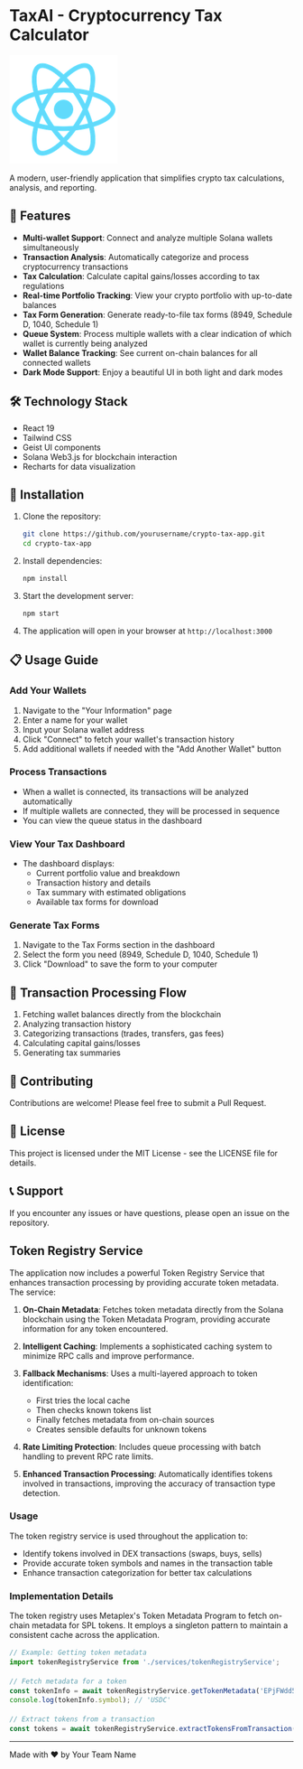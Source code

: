 # TaxAI - Cryptocurrency Tax Calculator

![TaxAI Logo](./public/logo192.png)

A modern, user-friendly application that simplifies crypto tax calculations, analysis, and reporting.

## 🚀 Features

- **Multi-wallet Support**: Connect and analyze multiple Solana wallets simultaneously
- **Transaction Analysis**: Automatically categorize and process cryptocurrency transactions
- **Tax Calculation**: Calculate capital gains/losses according to tax regulations
- **Real-time Portfolio Tracking**: View your crypto portfolio with up-to-date balances
- **Tax Form Generation**: Generate ready-to-file tax forms (8949, Schedule D, 1040, Schedule 1)
- **Queue System**: Process multiple wallets with a clear indication of which wallet is currently being analyzed
- **Wallet Balance Tracking**: See current on-chain balances for all connected wallets
- **Dark Mode Support**: Enjoy a beautiful UI in both light and dark modes

## 🛠️ Technology Stack

- React 19
- Tailwind CSS
- Geist UI components
- Solana Web3.js for blockchain interaction
- Recharts for data visualization

## 🔧 Installation

1. Clone the repository:
   ```bash
   git clone https://github.com/yourusername/crypto-tax-app.git
   cd crypto-tax-app
   ```

2. Install dependencies:
   ```bash
   npm install
   ```

3. Start the development server:
   ```bash
   npm start
   ```

4. The application will open in your browser at `http://localhost:3000`

## 📋 Usage Guide

### Add Your Wallets

1. Navigate to the "Your Information" page
2. Enter a name for your wallet
3. Input your Solana wallet address
4. Click "Connect" to fetch your wallet's transaction history
5. Add additional wallets if needed with the "Add Another Wallet" button

### Process Transactions

- When a wallet is connected, its transactions will be analyzed automatically
- If multiple wallets are connected, they will be processed in sequence
- You can view the queue status in the dashboard

### View Your Tax Dashboard

- The dashboard displays:
  - Current portfolio value and breakdown
  - Transaction history and details
  - Tax summary with estimated obligations
  - Available tax forms for download

### Generate Tax Forms

1. Navigate to the Tax Forms section in the dashboard
2. Select the form you need (8949, Schedule D, 1040, Schedule 1)
3. Click "Download" to save the form to your computer

## 🔄 Transaction Processing Flow

1. Fetching wallet balances directly from the blockchain
2. Analyzing transaction history
3. Categorizing transactions (trades, transfers, gas fees)
4. Calculating capital gains/losses
5. Generating tax summaries

## 🤝 Contributing

Contributions are welcome! Please feel free to submit a Pull Request.

## 📝 License

This project is licensed under the MIT License - see the LICENSE file for details.

## 📞 Support

If you encounter any issues or have questions, please open an issue on the repository.

## Token Registry Service

The application now includes a powerful Token Registry Service that enhances transaction processing by providing accurate token metadata. The service:

1. **On-Chain Metadata**: Fetches token metadata directly from the Solana blockchain using the Token Metadata Program, providing accurate information for any token encountered.

2. **Intelligent Caching**: Implements a sophisticated caching system to minimize RPC calls and improve performance.

3. **Fallback Mechanisms**: Uses a multi-layered approach to token identification:
   - First tries the local cache
   - Then checks known tokens list
   - Finally fetches metadata from on-chain sources
   - Creates sensible defaults for unknown tokens

4. **Rate Limiting Protection**: Includes queue processing with batch handling to prevent RPC rate limits.

5. **Enhanced Transaction Processing**: Automatically identifies tokens involved in transactions, improving the accuracy of transaction type detection.

### Usage

The token registry service is used throughout the application to:

- Identify tokens involved in DEX transactions (swaps, buys, sells)
- Provide accurate token symbols and names in the transaction table
- Enhance transaction categorization for better tax calculations

### Implementation Details

The token registry uses Metaplex's Token Metadata Program to fetch on-chain metadata for SPL tokens. It employs a singleton pattern to maintain a consistent cache across the application.

```javascript
// Example: Getting token metadata
import tokenRegistryService from './services/tokenRegistryService';

// Fetch metadata for a token
const tokenInfo = await tokenRegistryService.getTokenMetadata('EPjFWdd5AufqSSqeM2qN1xzybapC8G4wEGGkZwyTDt1v');
console.log(tokenInfo.symbol); // 'USDC'

// Extract tokens from a transaction
const tokens = await tokenRegistryService.extractTokensFromTransaction(transaction, accountKeys);
```

---

Made with ❤️ by Your Team Name
